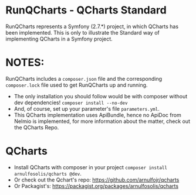 RunQCharts - QCharts Standard
=============================

RunQCharts represents a Symfony (2.7.*) project, in which QCharts
has been implemented. This is only to illustrate the Standard way
of implementing QCharts in a Symfony project.

NOTES:
======

RunQCharts includes a ```composer.json``` file and the corresponding
```composer.lock``` file used to get RunQCharts up and running.
- The only installation you should follow would be with composer without
dev dependencies!
```composer install --no-dev```
- And, of course, set up your parameter's file ```parameters.yml```.
- This QCharts implementation uses ApiBundle, hence no ApiDoc from
Nelmio is implemented, for more information about the matter, check out
the QCharts Repo.


QCharts
=======
- Install QCharts with composer in your project ```composer install arnulfosolis/qcharts @dev```.
- Or check out the Qchart's repo: https://github.com/arnulfojr/qcharts
- Or Packagist's: https://packagist.org/packages/arnulfosolis/qcharts
